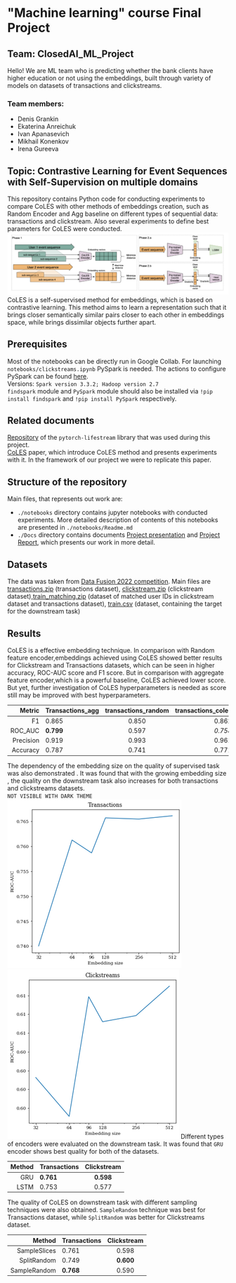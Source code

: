 # "Machine learning" course Final Project
## Team: ClosedAI_ML_Project

Hello! We are ML team who is predicting whether the bank clients have higher education or not using the embeddings, built through variety of models on datasets of transactions and clickstreams.

### Team members:

- Denis Grankin
- Ekaterina Anreichuk
- Ivan Apanasevich
- Mikhail Konenkov
- Irena Gureeva
## Topic: Contrastive Learning for Event Sequences with Self-Supervision on multiple domains
This repository contains Python code for conducting experiments to compare CoLES with other methods of embeddings creation, such as Random Encoder and Agg baseline on different types of sequential data: transactions and clickstream. Also several experiments to define best parameters for CoLES were conducted.
![alt text](pics/General_Coles_framework.png)
CoLES is a self-supervised method for embeddings, which is based on contrastive learning. This method aims to learn a representation such that it brings closer semantically similar pairs closer to each other in embeddings space, while brings dissimilar objects further apart.
## Prerequisites 
Most of the notebooks can be directly run in Google Collab.
For launching `notebooks/clickstreams.ipynb` PySpark is needed. The actions to configure PySpark can be found [here](https://www.datacamp.com/tutorial/installation-of-pyspark). <br>
Versions: `Spark version 3.3.2; Hadoop version 2.7` <br>
`findspark` module and `PySpark` module should also be installed via `!pip install findspark` and `!pip install PySpark` respectively.  
## Related documents
[Repository](https://github.com/dllllb/pytorch-lifestream) of the `pytorch-lifestream` library that was used during this project. <br>
[CoLES](https://arxiv.org/abs/2002.08232) paper, which introduce CoLES method and presents experiments with it. In the framework of our project we were to replicate this paper.
## Structure of the repository 
Main files, that represents out work are:
-  `./notebooks` directory contains jupyter notebooks with conducted experiments. More detailed description of contents of this notebooks are presented in `./notebooks/Readme.md`
- `./Docs` directory contains documents [Project presentation](https://github.com/LoneWayfarer/ClosedAI_ML_project/blob/main/Docs/Final_Project_11.pdf) and [Project Report](https://github.com/LoneWayfarer/ClosedAI_ML_project/blob/main/Docs/Project%20report.pdf), which presents our work in more detail.
## Datasets 
The data was taken from [Data Fusion 2022 competition](https://ods.ai/competitions/data-fusion2022-education/dataset). Main files are [transactions.zip](https://storage.yandexcloud.net/datasouls-ods/materials/0433a4ca/transactions.zip) (transactions dataset), [clickstream.zip](https://storage.yandexcloud.net/datasouls-ods/materials/0554f0cf/clickstream.zip) (clickstream dataset),[train_matching.zip](https://storage.yandexcloud.net/datasouls-ods/materials/acfacf11/train_matching.csv) (dataset of matched user IDs in clickstream dataset and transactions dataset), [train.csv](https://storage.yandexcloud.net/datasouls-ods/materials/e756bf99/train.csv) (dataset, containing the target for the downstream task)
## Results
CoLES is a effective embedding technique. In comparison with Random feature encoder,embeddings achieved using CoLES showed better results for Clickstream and Transactions datasets, which can be seen in higher accuracy, ROC-AUC score and F1 score. But in comparison with aggregate feature encoder,which is a powerful baseline, CoLES achieved lower score. But yet, further investigation of CoLES hyperparameters is needed as score still may be improved with best hyperparameters. 

|Metric| Transactions_agg | transactions_random | transactions_coles|clickstreams_agg|clickstreams_random|clickstreams_coles|
|-------:| ------------- |:-------------:| -----:|-----:|-----:|-----:|
|F1|0.865|0.850|0.862|0.842|0.842|0.833|
|ROC_AUC|**0.799**|0.597|*0.758*|0.556|0.552|0.594|
|Precision|0.919|0.993|0.961|1.00|1.00|1.00|
|Accuracy|0.787|0.741|0.771|0.728|0.728|0.715|

The dependency of the embedding size on the quality of supervised task was also demonstrated . It was found that with the growing embedding size , the quality on the downstream task also increases for both transactions and clickstreams datasets.<br>
`NOT VISIBLE WITH DARK THEME` <br>
![ROC-AUC vs embed size on transactions](./pics/Transact_emb_exp.png)
![ROC-AUC vs embed size on clickstreams](./pics/Clickstreams_emb_exp.png)
Different types of encoders were evaluated on the downstream task. It was found that `GRU` encoder shows best quality for both of the datasets. 

|Method|Transactions|Clickstream|
|-------:| ------------- |:-------------:|
|GRU|**0.761**|**0.598**|
|LSTM|0.753|0.577|

The quality of CoLES on downstream task with different  sampling techniques were also obtained. `SampleRandom` technique was best for Transactions dataset, while `SplitRandom` was better for Clickstreams dataset.<br>

|Method|Transactions|Clickstream|
|-------:| ------------- |:-------------:|
|SampleSlices|0.761|0.598|
|SplitRandom|0.749|**0.600**|
|SampleRandom|**0.768**|0.590|
